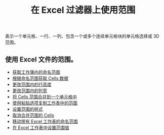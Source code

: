 ﻿---
title: 在 Excel 过滤器上使用范围
second_title: Aspose.Cells Cloud Documen
linktitle: 让
type: docs
url: /zh/ranges/
aliases: [/working-with-ranges/]
keywords: Working with ranges on an Excel fil
description: 如何使用 Aspose.Cells Cloud REST API 处理 Excel 文件上的范围。SDK 支持多种开发语言。它们包括 Android、C#、Go、Java、NodeJS、Perl、PHP、Python、Ruby 和 swift
weight: 100
---
表示一个单元格、一行、一列、包含一个或多个连续单元格块的单元格选择或 3D 范围。

## 使用 Excel 文件的范围。

- [获取工作簿内的命名范围](/cells/zh/get-named-ranges-inside-the-workbook/)
- [根据命名范围获取 Cells 数据](/cells/zh/get-cells-data-based-on-named-range/)
- [更改范围内的行高度](/cells/zh/cells/change-heights-of-rows-inside-the-range/)
- [更改范围内的列宽](/cells/zh/change-widths-of-columns-inside-the-range/)
- [将 Cells 范围合并到一个单元格中](/cells/zh/combines-a-range-of-cells-into-a-single-cell/)
- [使用粘贴选项复制工作表中的范围](/cells/zh/copy-range-in-a-worksheet-with-paste-options/)
- [设置范围的样式](/cells/zh/set-the-style-of-the-range/)
- [取消合并范围的 Cells](/cells/zh/unmerge-merged-cells-of-the-range/)
- [移动带有 Excel 工作表的命名范围](/cells/zh/move-a-named-ranged-with-a-excel-worksheet/)
- [在 Excel 工作表中设置范围值](/cells/zh/ranges/set-value/)
